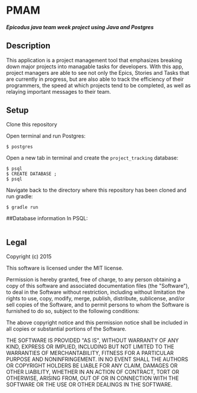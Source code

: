# PMAM

##### Epicodus java team week project using Java and Postgres

#####

## Description
This application is a project management tool that emphasizes breaking down major projects into managable tasks for developers. With this app, project managers are able to see not only the Epics, Stories and Tasks that are currently in progress, but are also able to track the efficiency of their programmers, the speed at which projects tend to be completed, as well as relaying important messages to their team. 

## Setup

Clone this repository

Open terminal and run Postgres:
```
$ postgres
```

Open a new tab in terminal and create the `project_tracking` database:
```
$ psql
$ CREATE DATABASE ;
$ psql
```

Navigate back to the directory where this repository has been cloned and run gradle:
```
$ gradle run
```

##Database information
In PSQL:
```

```

## Legal

Copyright (c) 2015 

This software is licensed under the MIT license.

Permission is hereby granted, free of charge, to any person obtaining a copy
of this software and associated documentation files (the "Software"), to deal
in the Software without restriction, including without limitation the rights
to use, copy, modify, merge, publish, distribute, sublicense, and/or sell
copies of the Software, and to permit persons to whom the Software is
furnished to do so, subject to the following conditions:

The above copyright notice and this permission notice shall be included in
all copies or substantial portions of the Software.

THE SOFTWARE IS PROVIDED "AS IS", WITHOUT WARRANTY OF ANY KIND, EXPRESS OR
IMPLIED, INCLUDING BUT NOT LIMITED TO THE WARRANTIES OF MERCHANTABILITY,
FITNESS FOR A PARTICULAR PURPOSE AND NONINFRINGEMENT. IN NO EVENT SHALL THE
AUTHORS OR COPYRIGHT HOLDERS BE LIABLE FOR ANY CLAIM, DAMAGES OR OTHER
LIABILITY, WHETHER IN AN ACTION OF CONTRACT, TORT OR OTHERWISE, ARISING FROM,
OUT OF OR IN CONNECTION WITH THE SOFTWARE OR THE USE OR OTHER DEALINGS IN
THE SOFTWARE.
